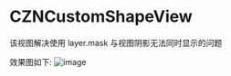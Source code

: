 # CZNCustomShapeView
该视图解决使用 layer.mask 与视图阴影无法同时显示的问题

效果图如下:
![image](https://github.com/SunShineLOL/CZNCustomShapeView/tree/master/6s.png)
